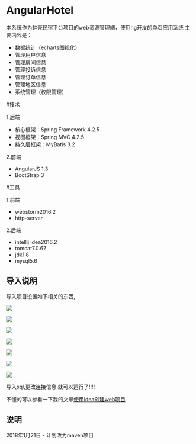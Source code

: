 # AngularHotel

本系统作为蚌壳民宿平台项目的web资源管理端，使用ng开发的单页应用系统
主要内容是：

 * 数据统计（echarts图视化）
 * 管理用户信息
 * 管理房间信息
 * 管理投诉信息
 * 管理订单信息
 * 管理地区信息
 * 系统管理（权限管理）
    
    
#技术

1.后端
* 核心框架：Spring Framework 4.2.5
* 视图框架：Spring MVC 4.2.5
* 持久层框架：MyBatis 3.2

2.前端
* AngularJS 1.3
* BootStrap 3


#工具

1.前端
* webstorm2016.2
* http-server

2.后端
* intellij idea2016.2
* tomcat7.0.67
* jdk1.8
* mysql5.6

## 导入说明

导入项目设置如下相关的东西,

![](http://of8rkrh1w.bkt.clouddn.com/%E9%80%89%E5%8C%BA_008.png)

![](http://of8rkrh1w.bkt.clouddn.com/2018/1/16%E9%80%89%E5%8C%BA_009.png)

![](http://of8rkrh1w.bkt.clouddn.com/2018/1/16%E9%80%89%E5%8C%BA_010.png)

![](http://of8rkrh1w.bkt.clouddn.com/2018/1/16%E9%80%89%E5%8C%BA_011.png)

![](http://of8rkrh1w.bkt.clouddn.com/2018/1/16%E9%80%89%E5%8C%BA_012.png)

![](http://of8rkrh1w.bkt.clouddn.com/2018/1/16%E9%80%89%E5%8C%BA_013.png)

![](http://of8rkrh1w.bkt.clouddn.com/2018/1/16%E9%80%89%E5%8C%BA_014.png)


导入sql,更改连接信息
就可以运行了!!!!

不懂的可以参看一下我的文章[使用idea创建web项目](http://blog.csdn.net/jsu_9207/article/details/51271799)


## 说明

2018年1月21日 - 计划改为maven项目





